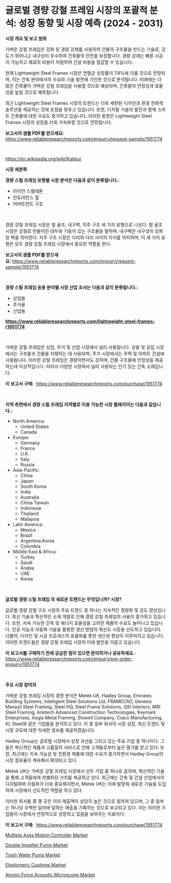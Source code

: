 <p><h1>글로벌 경량 강철 프레임 시장의 포괄적 분석: 성장 동향 및 시장 예측 (2024 - 2031)</h1></p><p><strong>시장 개요 및 보고 범위</strong></p>
<p><p>가벼운 강철 프레임은 강화 된 경량 강재를 사용하여 건물의 구조물을 만드는 기술로, 강도가 뛰어나고 내구성이 우수하여 건축물의 안전을 보장합니다. 경량 강재는 빠른 시공이 가능하고 재료의 비용이 저렴하여 건설 비용을 절감할 수 있습니다.</p><p>현재 Lightweight Steel Frames 시장은 연평균 성장률이 7.8%에 이를 것으로 전망되며, 이는 건축 분야에서의 수요와 기술 발전에 기인한 것으로 분석됩니다. 미래에는 더 많은 건축물이 가벼운 강철 프레임을 사용할 것으로 예상되며, 건축물의 안정성과 효율성을 높일 것으로 예측됩니다.</p><p>최근 Lightweight Steel Frames 시장의 트렌드는 더욱 세련된 디자인과 환경 친화적 솔루션을 제공하는 것에 초점을 맞추고 있습니다. 또한, 디지털 기술의 발전과 함께 스마트 건축물에 대한 수요도 증가하고 있습니다. 이러한 동향은 Lightweight Steel Frames 시장의 성장을 더욱 가속화할 것으로 전망됩니다.</p></p>
<p><strong>보고서의 샘플 PDF를 받으세요:</strong> <a href="https://www.reliableresearchreports.com/enquiry/request-sample/1951774">https://www.reliableresearchreports.com/enquiry/request-sample/1951774</a></p>
<p>&nbsp;</p>
<p><a href="https://en.wikipedia.org/wiki/Kalipur">https://en.wikipedia.org/wiki/Kalipur</a></p>
<p><strong>시장 세분화</strong></p>
<p><strong>경량 스틸 프레임 유형별 시장 분석은 다음과 같이 분류됩니다.:</strong></p>
<p><ul><li>아이언 스켈레톤</li><li>인듀어런스 월</li><li>어버트먼트 구조</li></ul></p>
<p>&nbsp;</p>
<p><p>경량 강철 프레임 시장은 철 골조, 내구벽, 지주 구조 세 가지 유형으로 나뉜다. 철 골조 시장은 강철로 만들어진 대두와 기둥이 있는 구조물을 말하며, 내구벽은 내구성이 강화된 벽을 의미한다. 지주 구조 시장은 다리와 다리 사이의 지지를 의미하며, 이 세 가지 유형은 모두 경량 강철 프레임 시장에서 중요한 역할을 한다.</p></p>
<p><strong>보고서의 샘플 PDF를 받으세요:</strong>&nbsp;<a href="https://www.reliableresearchreports.com/enquiry/request-sample/1951774">https://www.reliableresearchreports.com/enquiry/request-sample/1951774</a></p>
<p>&nbsp;</p>
<p><strong> 경량 스틸 프레임 응용 분야별 시장 산업 조사는 다음과 같이 분류됩니다.:</strong></p>
<p><ul><li>상업용</li><li>주거용</li><li>산업용</li></ul></p>
<p><strong><a href="https://www.reliableresearchreports.com/lightweight-steel-frames-r1951774">https://www.reliableresearchreports.com/lightweight-steel-frames-r1951774</a></strong></p>
<p>&nbsp;</p>
<p><p>가벼운 강철 프레임은 상업, 주거 및 산업 시장에서 널리 사용됩니다. 상용 및 공업 시장에서는 구조물과 건물을 지탱하는 데 사용되며, 주거 시장에서는 주택 및 아파트 건설에 사용됩니다. 이러한 강철 프레임은 경량이면서도 강하며, 건물 구조물에 안정성을 제공하는데 이상적입니다. 따라서 다양한 시장에서 널리 사용되는 인기 있는 건축 소재입니다.</p></p>
<p><strong>이 보고서 구매:</strong>&nbsp; <a href="https://www.reliableresearchreports.com/purchase/1951774">https://www.reliableresearchreports.com/purchase/1951774</a></p>
<p>&nbsp;</p>
<p><strong>지역 측면에서 경량 스틸 프레임 지역별로 이용 가능한 시장 플레이어는 다음과 같습니다.:</strong></p>
<p><ul>
    <li>
        North America:
        <ul>
            <li>United States</li>
            <li>Canada</li>
        </ul>
    </li>
    <li>
        Europe:
        <ul>
            <li>Germany</li>
            <li>France</li>
            <li>U.K.</li>
            <li>Italy</li>
            <li>Russia</li>
        </ul>
    </li>
    <li>
        Asia-Pacific:
        <ul>
            <li>China</li>
            <li>Japan</li>
            <li>South Korea</li>
            <li>India</li>
            <li>Australia</li>
            <li>China Taiwan</li>
            <li>Indonesia</li>
            <li>Thailand</li>
            <li>Malaysia</li>
        </ul>
    </li>
    <li>
        Latin America:
        <ul>
            <li>Mexico</li>
            <li>Brazil</li>
            <li>Argentina Korea</li>
            <li>Colombia</li>
        </ul>
    </li>
    <li>
        Middle East & Africa:
        <ul>
            <li>Turkey</li>
            <li>Saudi</li>
            <li>Arabia</li>
            <li>UAE</li>
            <li>Korea</li>
        </ul>
    </li>
    </ul></p>
<p>&nbsp;</p>
<p><strong>글로벌 경량 스틸 프레임 의 새로운 트렌드는 무엇입니까? 시장?</strong></p>
<p><p>글로벌 경량 강철 구조 시장의 주요 트렌드 중 하나는 지속적인 경량화 및 강도 향상입니다. 최신 기술과 혁신적인 소재 개발로 인해 경량 강철 프레임의 사용이 증가하고 있습니다. 또한, 지속 가능한 건축 및 에너지 효율성을 고려한 제품의 수요도 늘어나고 있습니다. 인공 지능과 자동화 기술을 활용한 생산 방법의 혁신도 시장을 선도하고 있습니다. 더불어, 디자인 및 시공 프로세스의 효율화를 통한 생산성 향상이 이루어지고 있습니다. 이러한 트렌드들은 경량 강철 프레임 시장의 미래 발전을 이끌고 있습니다.</p></p>
<p><strong>이 보고서를 구매하기 전에 궁금한 점이 있으면 문의하거나 공유하세요.</strong>- <a href="https://www.reliableresearchreports.com/enquiry/pre-order-enquiry/1951774">https://www.reliableresearchreports.com/enquiry/pre-order-enquiry/1951774</a></p>
<p>&nbsp;</p>
<p><strong>주요 시장 참여자</strong></p>
<p><p>가벼운 강철 프레임 시장의 경쟁 분석은 Metek UK, Hadley Group, Emirates Building Systems, Intelligent Steel Solutions Ltd, FRAMECAD, Genesis Manazil Steel Framing, Steel HQ, Steel Frame Solutions, QSI Interiors, MRI Steel Framing, Arkitech Advanced Construction Technologies, Keymark Enterprises, Aegis Metal Framing, Stowell Company, Craco Manufacturing, KL Steel와 같은 기업들을 분석하고 있다. 이 중 일부 회사의 시장 성장, 최신 트렌드 및 시장 규모에 대한 자세한 정보를 제공하겠습니다.</p><p>Hadley Group는 글로벌 시장에서 성장 곡선을 그리고 있는 주요 기업 중 하나이다. 그들은 혁신적인 제품과 고품질의 서비스로 인해 고객들로부터 높은 평가를 받고 있다. 또한, 최근에는 지속 가능성 및 친환경 제품에 대한 수요가 증가하면서 Hadley Group의 시장 점유율이 계속해서 확대되고 있다.</p><p>Metek UK는 가벼운 강철 프레임 시장에서 선두 기업 중 하나로 꼽히며, 혁신적인 기술을 통해 고객들에게 차별화된 가치를 제공하고 있다. 최근에는 건축 및 건설 산업에서의 디지털화와 자동화가 더욱 중요해지면서, Metek UK는 이에 발맞춰 새로운 기술을 도입하여 시장에서 선도적인 역할을 하고 있다.</p><p>이러한 회사들 중 몇 곳은 이미 매출액이 상당히 높은 것으로 알려져 있으며, 그 중 일부는 하나당 수백만 달러에 달하는 매출을 기록하는 것으로 보고되고 있다. 이는 이러한 기업들이 시장에서 안정적으로 성장하고 있음을 보여주는 지표이다.</p></p>
<p><strong>이 보고서 구매:</strong>&nbsp;&nbsp;<a href="https://www.reliableresearchreports.com/purchase/1951774">https://www.reliableresearchreports.com/purchase/1951774</a></p>
<p><p><a href="https://github.com/rontayewer0/Market-Research-Report-List-1/blob/main/multiple-axes-motion-controller-market.md">Multiple Axes Motion Controller Market</a></p><p><a href="https://issuu.com/reportprime-2/docs/double-impeller-pump-market-size-2030.pptx">Double Impeller Pump Market</a></p><p><a href="https://issuu.com/reportprime-2/docs/trash-water-pump-market-size-2030.pptx">Trash Water Pump Market</a></p><p><a href="https://www.linkedin.com/pulse/elastomeric-coatings-industry-analysis-report-its-market-qio7f">Elastomeric Coatings Market</a></p><p><a href="https://github.com/sophieinleeds/Market-Research-Report-List-1/blob/main/atomic-force-acoustic-microscope-market.md">Atomic Force Acoustic Microscope Market</a></p></p>